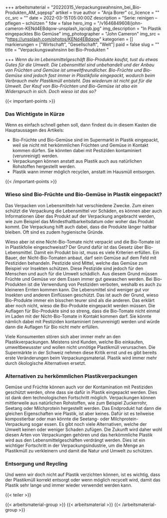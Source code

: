 +++
arbeitsmaterial = "20220315_Verpackungswahnsinn_bei_Bio-Produkten_AM_sqepsp"
artikel = true
author = "Anja Borer"
cc_licence = ""
cc_src = ""
date = 2022-03-15T05:00:00Z
description = "Serie: reinigen – pflegen – schützen "
fdw = false
hero_img = "/v1646849608/john-cameron-KENd4EBdqow-unsplash_iqciqb.jpg"
img_description = "In Plastik eingepacktes Bio Gemüse"
img_photographer = "John Cameron"
img_src = "https://unsplash.com/photos/KENd4EBdqow"
kategorien = []
markierungen = ["Wirtschaft", "Gesellschaft", "Welt"]
paid = false
slug = ""
title = "Verpackungswahnsinn bei Bio-Produkten "

+++
_Wenn du im Lebensmittelgeschäft Bio-Produkte kaufst, tust du etwas Gutes für die Umwelt. Die Lebensmittel sind unbehandelt und der Anbau von Früchten und Gemüse ist umweltfreundlicher. Bio-Früchte und Bio-Gemüse sind jedoch fast immer in Plastikfolie eingepackt, wodurch beim Verbrauch mehr Plastikmüll entsteht. Das wiederum ist nicht gut für die Umwelt. Der Kauf von Bio-Früchten und Bio-Gemüse ist also ein Widerspruch in sich. Doch wieso ist das so?_

{{< important-points >}}

<h3>Das Wichtigste in Kürze</h3>

<p>Wenn es einfach schnell gehen soll, dann findest du in diesem Kasten die Hauptaussagen des Artikels:</p>

<ul>

<li>Bio-Früchte und Bio-Gemüse sind im Supermarkt in Plastik eingepackt, weil sie nicht mit herkömmlichen Früchten und Gemüse in Kontakt kommen dürfen. Sie könnten dabei mit Pestiziden kontaminiert (verunreinigt) werden.</li>

<li>Verpackungen können anstatt aus Plastik auch aus natürlichen Rohstoffen hergestellt werden.</li>

<li>Plastik wann immer möglich recyclen, anstatt im Hausmüll entsorgen.</li>

</ul>

{{< /important-points >}}

### Wieso sind Bio-Früchte und Bio-Gemüse in Plastik eingepackt?

Das Verpacken von Lebensmitteln hat verschiedene Zwecke. Zum einen schützt die Verpackung die Lebensmittel vor Schäden, es können aber auch Informationen über das Produkt auf der Verpackung angebracht werden, wie zum Beispiel das Mindesthaltbarkeitsdatum oder woher das Produkt kommt. Die Verpackung hilft auch dabei, dass die Produkte länger haltbar bleiben. Oft sind es zudem hygienische Gründe.

Wieso aber ist eine Nicht-Bio-Tomate nicht verpackt und die Bio-Tomate ist in Plastikfolie eingeschweisst? Der Grund dafür ist das Gesetz über Bio-Lebensmittel. Damit ein Produkt bio ist, muss es viele Kriterien erfüllen. Ein Bauer, der Nicht-Bio-Tomaten anbaut, darf sein Gemüse auf dem Feld mit Pestiziden behandeln. Pestizide sind Mittel, welche das Gemüse zum Beispiel vor Insekten schützen. Diese Pestizide sind jedoch für den Menschen und auch für die Umwelt schädlich. Aus diesem Grund müssen Früchte und Gemüse vor dem Essen immer gut gewaschen werden. Bei Bio-Produkten ist die Verwendung von Pestiziden verboten, weshalb es auch zu kleineren Ernten kommen kann. Die Lebensmittel sind weniger gut vor Insekten und anderen Einflüssen geschützt. Das ist auch der Grund, wieso Bio-Produkte immer ein bisschen teurer sind als die anderen. Das erklärt aber noch nicht, wieso die Bio-Produkte eingepackt werden müssen. Die Auflagen für Bio-Produkte sind so streng, dass die Bio-Tomate nicht einmal im Laden mit der Nicht-Bio-Tomate in Kontakt kommen darf. Sie könnte nämlich dabei mit Pestiziden kontaminiert (verunreinigt) werden und würde dann die Auflagen für Bio nicht mehr erfüllen.

Viele Konsumenten stören sich aber immer mehr an den Plastikverpackungen. Meistens sind Kunden, welche Bio einkaufen, umweltbewusster und wollen nicht unnötige Plastikmüll verursachen. Die Supermärkte in der Schweiz nehmen diese Kritik ernst und es gibt bereits erste Veränderungen beim Verpackungsmaterial. Plastik wird immer mehr durch ökologische Alternativen ersetzt.

### Alternativen zu herkömmlichen Plastikverpackungen

Gemüse und Früchte können auch vor der Kontamination mit Pestiziden geschützt werden, ohne dass sie dafür in Plastik eingepackt werden. Dies ist dank dem technologischen Fortschritt möglich. Verpackungen können mittlerweile aus natürlichen Rohstoffen, wie zum Beispiel Zuckerrohr, Seetang oder Milchprotein hergestellt werden. Das Endprodukt hat dann die gleichen Eigenschaften wie Plastik, ist aber keines. Dafür ist es teilweise kompostierbar oder man könnte die Seetang- oder Milchprotein-Verpackung sogar essen. Es gibt noch viele Alternativen, welche der Umwelt keinen oder weniger Schaden zufügen. Die Zukunft wird daher wohl diesen Arten von Verpackungen gehören und das herkömmliche Plastik wird aus den Lebensmittelgeschäften verdrängt werden. Dies ist ein wichtiger Fortschritt in der Verpackungsindustrie, um die Menge an Plastikmüll zu verkleinern und damit die Natur und Umwelt zu schützen.

### Entsorgung und Reycling

Und wenn wir doch nicht auf Plastik verzichten können, ist es wichtig, dass der Plastikmüll korrekt entsorgt oder wenn möglich recycelt wird, damit das Plastik sehr lange und immer wieder verwendet werden kann.

{{< teiler >}}

{{< arbeitsmaterial-group >}}
{{< arbeitsmaterial >}}
{{< /arbeitsmaterial-group >}}
